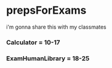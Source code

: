 # prepsForExams
i'm gonna share this with my classmates


### Calculator = 10-17
### ExamHumanLibrary = 18-25

